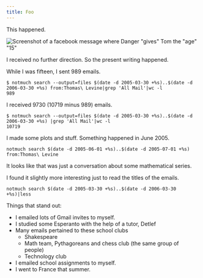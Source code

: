 ```yaml
---
title: Foo
---
```


This happened.

![Screenshot of a facebook message where Danger "gives" Tom the "age" "15"]()

I received no further direction. So the present writing happened.

While I was fifteen, I sent 989 emails.

    $ notmuch search --output=files $(date -d 2005-03-30 +%s)..$(date -d 2006-03-30 +%s) from:Thomas\ Levine|grep 'All Mail'|wc -l
    989

I received 9730 (10719 minus 989) emails.

    $ notmuch search --output=files $(date -d 2005-03-30 +%s)..$(date -d 2006-03-30 +%s) |grep 'All Mail'|wc -l
    10719

I made some plots and stuff. Something happened in June 2005.

    notmuch search $(date -d 2005-06-01 +%s)..$(date -d 2005-07-01 +%s) from:Thomas\ Levine

It looks like that was just a conversation about some mathematical series.

I found it slightly more interesting just to read the titles of the emails.

    notmuch search $(date -d 2005-03-30 +%s)..$(date -d 2006-03-30 +%s)|less

Things that stand out:

* I emailed lots of Gmail invites to myself.
* I studied some Esperanto with the help of a tutor, Detlef
* Many emails pertained to these school clubs
  * Shakespeare
  * Math team, Pythagoreans and chess club (the same group of people)
  * Technology club
* I emailed school assignments to myself.
* I went to France that summer.
